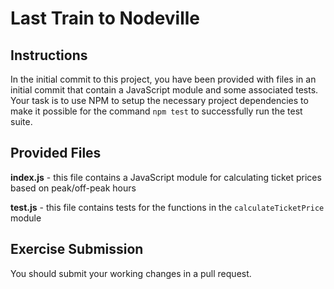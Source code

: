 # Last Train to Nodeville

## Instructions

In the initial commit to this project, you have been provided with files in an initial commit that contain a JavaScript module and some associated tests. Your task is to use NPM to setup the necessary project dependencies to make it possible for the command `npm test` to successfully run the test suite.

## Provided Files

**index.js** - this file contains a JavaScript module for calculating ticket prices based on peak/off-peak hours

**test.js** - this file contains tests for the functions in the `calculateTicketPrice` module

## Exercise Submission

You should submit your working changes in a pull request.
